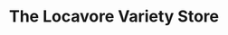 ---
title: "The Locavore Variety Store"
url: /new-york/the-locavore-variety-store/
shop: Dorfladen
---